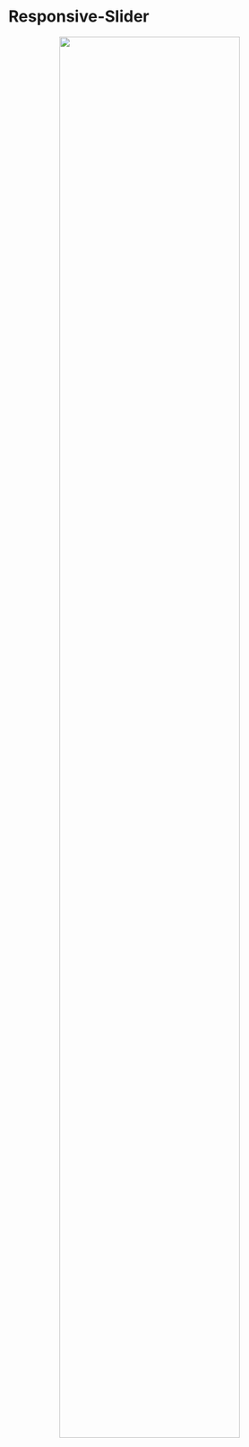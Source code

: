 # Responsive-Slider
<p align="center"><img width="80%" src="https://github.com/VishvaAloka/Responsive-Slider/assets/144552160/7973304f-7751-423b-9d73-50cee807d5c7"></p>
